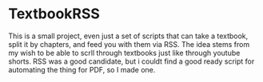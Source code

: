 # TextbookRSS

This is a small project, even just a set of scripts that can take a textbook, split it by chapters, and feed you with them via RSS.
The idea stems from my wish to be able to scrll through textbooks just like through youtube shorts. RSS was a good candidate, but i couldt find a good ready script for automating the thing for PDF, so I made one.
